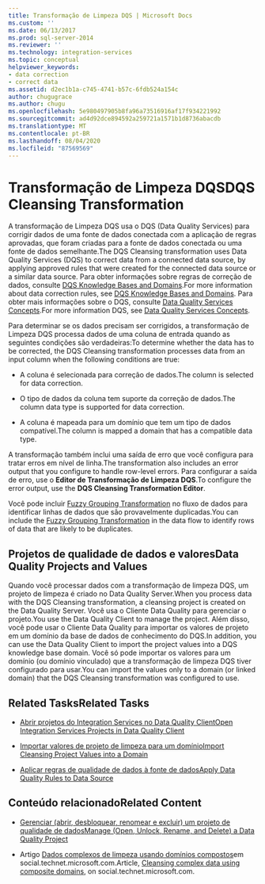 ```yaml
---
title: Transformação de Limpeza DQS | Microsoft Docs
ms.custom: ''
ms.date: 06/13/2017
ms.prod: sql-server-2014
ms.reviewer: ''
ms.technology: integration-services
ms.topic: conceptual
helpviewer_keywords:
- data correction
- correct data
ms.assetid: d2ec1b1a-c745-4741-b57c-6fdb524a154c
author: chugugrace
ms.author: chugu
ms.openlocfilehash: 5e980497905b8fa96a73516916af17f934221992
ms.sourcegitcommit: ad4d92dce894592a259721a1571b1d8736abacdb
ms.translationtype: MT
ms.contentlocale: pt-BR
ms.lasthandoff: 08/04/2020
ms.locfileid: "87569569"
---
```

# <a name="dqs-cleansing-transformation"></a><span data-ttu-id="fbad6-102">Transformação de Limpeza DQS</span><span class="sxs-lookup"><span data-stu-id="fbad6-102">DQS Cleansing Transformation</span></span>
  <span data-ttu-id="fbad6-103">A transformação de Limpeza DQS usa o DQS (Data Quality Services) para corrigir dados de uma fonte de dados conectada com a aplicação de regras aprovadas, que foram criadas para a fonte de dados conectada ou uma fonte de dados semelhante.</span><span class="sxs-lookup"><span data-stu-id="fbad6-103">The DQS Cleansing transformation uses Data Quality Services (DQS) to correct data from a connected data source, by applying approved rules that were created for the connected data source or a similar data source.</span></span> <span data-ttu-id="fbad6-104">Para obter informações sobre regras de correção de dados, consulte [DQS Knowledge Bases and Domains](../../../data-quality-services/dqs-knowledge-bases-and-domains.md).</span><span class="sxs-lookup"><span data-stu-id="fbad6-104">For more information about data correction rules, see [DQS Knowledge Bases and Domains](../../../data-quality-services/dqs-knowledge-bases-and-domains.md).</span></span> <span data-ttu-id="fbad6-105">Para obter mais informações sobre o DQS, consulte [Data Quality Services Concepts](../../../data-quality-services/data-quality-services-concepts.md).</span><span class="sxs-lookup"><span data-stu-id="fbad6-105">For more information DQS, see [Data Quality Services Concepts](../../../data-quality-services/data-quality-services-concepts.md).</span></span>  
  
 <span data-ttu-id="fbad6-106">Para determinar se os dados precisam ser corrigidos, a transformação de Limpeza DQS processa dados de uma coluna de entrada quando as seguintes condições são verdadeiras:</span><span class="sxs-lookup"><span data-stu-id="fbad6-106">To determine whether the data has to be corrected, the DQS Cleansing transformation processes data from an input column when the following conditions are true:</span></span>  
  
-   <span data-ttu-id="fbad6-107">A coluna é selecionada para correção de dados.</span><span class="sxs-lookup"><span data-stu-id="fbad6-107">The column is selected for data correction.</span></span>  
  
-   <span data-ttu-id="fbad6-108">O tipo de dados da coluna tem suporte da correção de dados.</span><span class="sxs-lookup"><span data-stu-id="fbad6-108">The column data type is supported for data correction.</span></span>  
  
-   <span data-ttu-id="fbad6-109">A coluna é mapeada para um domínio que tem um tipo de dados compatível.</span><span class="sxs-lookup"><span data-stu-id="fbad6-109">The column is mapped a domain that has a compatible data type.</span></span>  
  
 <span data-ttu-id="fbad6-110">A transformação também inclui uma saída de erro que você configura para tratar erros em nível de linha.</span><span class="sxs-lookup"><span data-stu-id="fbad6-110">The transformation also includes an error output that you configure to handle row-level errors.</span></span> <span data-ttu-id="fbad6-111">Para configurar a saída de erro, use o **Editor de Transformação de Limpeza DQS**.</span><span class="sxs-lookup"><span data-stu-id="fbad6-111">To configure the error output, use the **DQS Cleansing Transformation Editor**.</span></span>  
  
 <span data-ttu-id="fbad6-112">Você pode incluir [Fuzzy Grouping Transformation](fuzzy-grouping-transformation.md) no fluxo de dados para identificar linhas de dados que são provavelmente duplicadas.</span><span class="sxs-lookup"><span data-stu-id="fbad6-112">You can include the [Fuzzy Grouping Transformation](fuzzy-grouping-transformation.md) in the data flow to identify rows of data that are likely to be duplicates.</span></span>  
  
## <a name="data-quality-projects-and-values"></a><span data-ttu-id="fbad6-113">Projetos de qualidade de dados e valores</span><span class="sxs-lookup"><span data-stu-id="fbad6-113">Data Quality Projects and Values</span></span>  
 <span data-ttu-id="fbad6-114">Quando você processar dados com a transformação de limpeza DQS, um projeto de limpeza é criado no Data Quality Server.</span><span class="sxs-lookup"><span data-stu-id="fbad6-114">When you process data with the DQS Cleansing transformation, a cleansing project is created on the Data Quality Server.</span></span> <span data-ttu-id="fbad6-115">Você usa o Cliente Data Quality para gerenciar o projeto.</span><span class="sxs-lookup"><span data-stu-id="fbad6-115">You use the Data Quality Client to manage the project.</span></span> <span data-ttu-id="fbad6-116">Além disso, você pode usar o Cliente Data Quality para importar os valores de projeto em um domínio da base de dados de conhecimento do DQS.</span><span class="sxs-lookup"><span data-stu-id="fbad6-116">In addition, you can use the Data Quality Client to import the project values into a DQS knowledge base domain.</span></span> <span data-ttu-id="fbad6-117">Você só pode importar os valores para um domínio (ou domínio vinculado) que a transformação de limpeza DQS tiver configurado para usar.</span><span class="sxs-lookup"><span data-stu-id="fbad6-117">You can import the values only to a domain (or linked domain) that the DQS Cleansing transformation was configured to use.</span></span>  
  
## <a name="related-tasks"></a><span data-ttu-id="fbad6-118">Related Tasks</span><span class="sxs-lookup"><span data-stu-id="fbad6-118">Related Tasks</span></span>  
  
-   [<span data-ttu-id="fbad6-119">Abrir projetos do Integration Services no Data Quality Client</span><span class="sxs-lookup"><span data-stu-id="fbad6-119">Open Integration Services Projects in Data Quality Client</span></span>](../../../data-quality-services/open-integration-services-projects-in-data-quality-client.md)  
  
-   [<span data-ttu-id="fbad6-120">Importar valores de projeto de limpeza para um domínio</span><span class="sxs-lookup"><span data-stu-id="fbad6-120">Import Cleansing Project Values into a Domain</span></span>](../../../data-quality-services/import-cleansing-project-values-into-a-domain.md)  
  
-   [<span data-ttu-id="fbad6-121">Aplicar regras de qualidade de dados à fonte de dados</span><span class="sxs-lookup"><span data-stu-id="fbad6-121">Apply Data Quality Rules to Data Source</span></span>](apply-data-quality-rules-to-data-source.md)  
  
## <a name="related-content"></a><span data-ttu-id="fbad6-122">Conteúdo relacionado</span><span class="sxs-lookup"><span data-stu-id="fbad6-122">Related Content</span></span>  
  
-   [<span data-ttu-id="fbad6-123">Gerenciar &#40;abrir, desbloquear, renomear e excluir&#41; um projeto de qualidade de dados</span><span class="sxs-lookup"><span data-stu-id="fbad6-123">Manage &#40;Open, Unlock, Rename, and Delete&#41; a Data Quality Project</span></span>](../../../data-quality-services/manage-open-unlock-rename-and-delete-a-data-quality-project.md)  
  
-   <span data-ttu-id="fbad6-124">Artigo [Dados complexos de limpeza usando domínios compostos](https://social.technet.microsoft.com/wiki/contents/articles/13324.using-dqs-cleansing-complex-data-using-composite-domains.aspx)em social.technet.microsoft.com.</span><span class="sxs-lookup"><span data-stu-id="fbad6-124">Article, [Cleansing complex data using composite domains](https://social.technet.microsoft.com/wiki/contents/articles/13324.using-dqs-cleansing-complex-data-using-composite-domains.aspx), on social.technet.microsoft.com.</span></span>  
  
  
